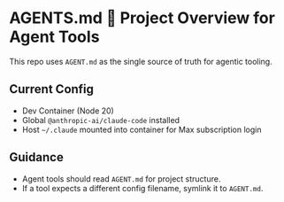 # AGENTS.md  Project Overview for Agent Tools
This repo uses `AGENT.md` as the single source of truth for agentic tooling.

## Current Config
- Dev Container (Node 20)
- Global `@anthropic-ai/claude-code` installed
- Host `~/.claude` mounted into container for Max subscription login

## Guidance
- Agent tools should read `AGENT.md` for project structure.
- If a tool expects a different config filename, symlink it to `AGENT.md`.